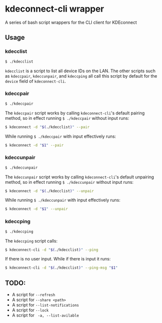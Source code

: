 # kdeconnect-cli wrapper
A series of bash script wrappers for the CLI client for KDEconnect

## Usage

### kdecclist

```bash
$ ./kdecclist
```

``kdecclist`` is a script to list all device IDs on the LAN.
The other scripts such as ``kdeccpair``, ``kdeccunpair``, and ``kdeccping``
all call this script by default for the ``device`` field of ``kdeconnect-cli``.

### kdeccpair

```bash
$ ./kdeccpair
```

The ``kdeccpair`` script works by calling ``kdeconnect-cli``'s default pairing 
method, so in effect running ``$ ./kdeccpair`` without input runs:

```bash
$ kdeconnect -d "$(./kdecclist)" --pair
```

While running ``$ ./kdeccpair`` with input effectively runs:

```bash
$ kdeconnect -d "$1" --pair
```

### kdeccunpair

```bash
$ ./kdeccunpair
```

The ``kdeccunpair`` script works by calling ``kdeconnect-cli``'s default 
unpairing method, so in effect running ``$ ./kdeccunpair`` without input runs:

```bash
$ kdeconnect -d "$(./kdecclist)" --unpair
```

While running ``$ ./kdeccunpair`` with input effectively runs:

```bash
$ kdeconnect -d "$1" --unpair
```

### kdeccping

```bash
$ ./kdeccping
```

The ``kdeccping`` script calls:

```bash
$ kdeconnect-cli -d "$(./kdecclist)" --ping
```

If there is no user input. While if there is input it runs:

```bash
$ kdeconnect-cli -d "$(./kdecclist)" --ping-msg "$1"
```

## TODO:

* A script for ``--refresh``
* A script for ``--share <path>``
* A script for ``--list-notifications``
* A script for ``--lock``
* A script for `` -a, --list-avilable``
